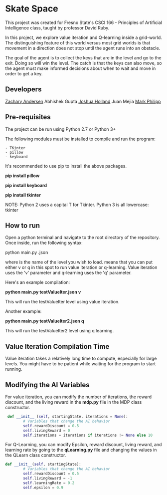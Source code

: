 # Skate Space

This project was created for Fresno State's CSCI 166 - Principles of Artificial Intelligence class, taught by professor David Ruby.

In this project, we explore value iteration and Q-learning inside a grid-world. The distinguishing feature of this world versus most grid worlds is that movement in a direction does not stop until the agent runs into an obstacle.

The goal of the agent is to collect the keys that are in the level and go to the exit. Doing so will win the level. The catch is that the keys can also move, so the agent must make informed decisions about when to wait and move in order to get a key.

## Developers

[Zachary Andersen](https://github.com/Xakaree)
Abhishek Gupta
[Joshua Holland](https://github.com/ggkfox)
Juan Mejia
[Mark Philipp](https://github.com/mphilipp622)

## Pre-requisites

The project can be run using Python 2.7 or Python 3+

The following modules must be installed to compile and run the program:

	- TKinter
	- pillow
	- keyboard
	
It's recommended to use pip to install the above packages.

**pip install pillow**

**pip install keyboard**

**pip install tkinter**

NOTE: Python 2 uses a capital T for Tkinter. Python 3 is all lowercase: tkinter

## How to run

Open a python terminal and navigate to the root directory of the repository. Once inside, run the following syntax:

python main.py <nameOfJsonFile>.json <v or q>

where <nameOfJsonFile> is the name of the level you wish to load. <v or q> means that you can put either v or q in this spot to run value iteration or q-learning. Value iteration uses the 'v' parameter and q-learning uses the 'q' parameter.

Here's an example compilation:

**python main.py testValueIter.json v**

This will run the testValueIter level using value iteration.

Another example:

**python main.py testValueIter2.json q**

This will run the testValueIter2 level using q learning.

## Value Iteration Compilation Time

Value iteration takes a relatively long time to compute, especially for large levels. You might have to be patient while waiting for the program to start running.

## Modifying the AI Variables

For value iteration, you can modify the number of iterations, the reward discount, and the living reward in the **mdp.py** file in the MDP class constructor.

```python
 def __init__ (self, startingState, iterations = None):
        # Variables that change the AI behavior
        self.rewardDiscount = 0.5
        self.livingReward = 0
        self.iterations = iterations if iterations != None else 10
```

For Q-Learning, you can modify Epsilon, reward discount, living reward, and learning rate by going to the **qLearning.py** file and changing the values in the QLearn class constructor.

```python
def __init__(self, startingState):
		# Variables that change the AI behavior
		self.rewardDiscount = 0.5
		self.livingReward = -1
		self.learningRate = 0.2
		self.epsilon = 0.9
```